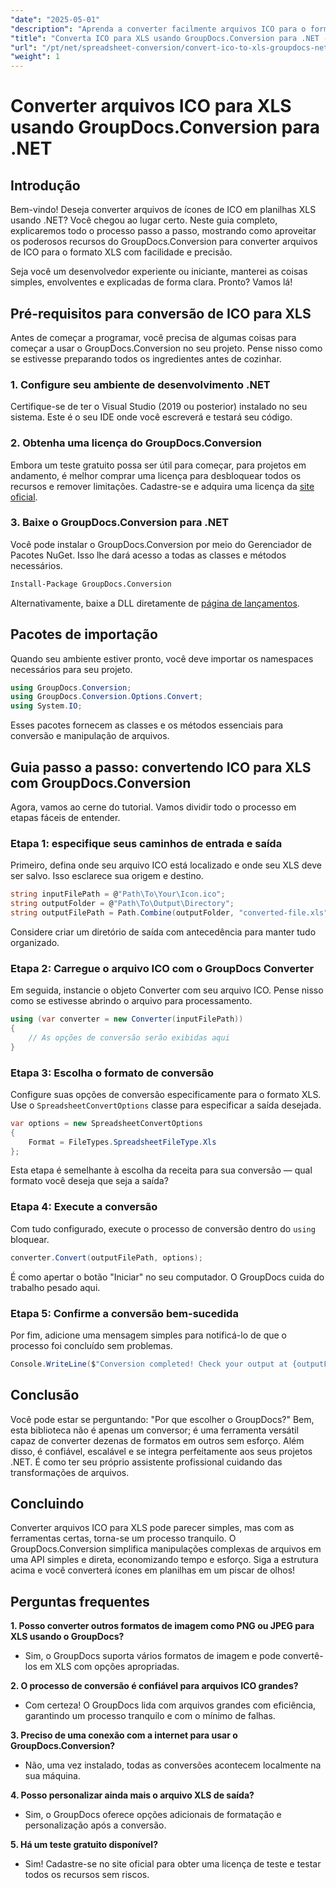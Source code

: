 ```yaml
---
"date": "2025-05-01"
"description": "Aprenda a converter facilmente arquivos ICO para o formato XLS usando o GroupDocs.Conversion para .NET. Siga este guia passo a passo para uma conversão de arquivos perfeita em seus projetos em C#."
"title": "Converta ICO para XLS usando GroupDocs.Conversion para .NET - Um guia passo a passo"
"url": "/pt/net/spreadsheet-conversion/convert-ico-to-xls-groupdocs-net/"
"weight": 1
---
```


# Converter arquivos ICO para XLS usando GroupDocs.Conversion para .NET

## Introdução

Bem-vindo! Deseja converter arquivos de ícones de ICO em planilhas XLS usando .NET? Você chegou ao lugar certo. Neste guia completo, explicaremos todo o processo passo a passo, mostrando como aproveitar os poderosos recursos do GroupDocs.Conversion para converter arquivos de ICO para o formato XLS com facilidade e precisão.

Seja você um desenvolvedor experiente ou iniciante, manterei as coisas simples, envolventes e explicadas de forma clara. Pronto? Vamos lá!


## Pré-requisitos para conversão de ICO para XLS

Antes de começar a programar, você precisa de algumas coisas para começar a usar o GroupDocs.Conversion no seu projeto. Pense nisso como se estivesse preparando todos os ingredientes antes de cozinhar.

### 1. Configure seu ambiente de desenvolvimento .NET

Certifique-se de ter o Visual Studio (2019 ou posterior) instalado no seu sistema. Este é o seu IDE onde você escreverá e testará seu código.

### 2. Obtenha uma licença do GroupDocs.Conversion

Embora um teste gratuito possa ser útil para começar, para projetos em andamento, é melhor comprar uma licença para desbloquear todos os recursos e remover limitações. Cadastre-se e adquira uma licença da [site oficial](https://purchase.groupdocs.com/buy).

### 3. Baixe o GroupDocs.Conversion para .NET

Você pode instalar o GroupDocs.Conversion por meio do Gerenciador de Pacotes NuGet. Isso lhe dará acesso a todas as classes e métodos necessários. 

```bash
Install-Package GroupDocs.Conversion
```
Alternativamente, baixe a DLL diretamente de [página de lançamentos](https://releases.groupdocs.com/conversion/net/).


## Pacotes de importação

Quando seu ambiente estiver pronto, você deve importar os namespaces necessários para seu projeto.

```csharp
using GroupDocs.Conversion;
using GroupDocs.Conversion.Options.Convert;
using System.IO;
```

Esses pacotes fornecem as classes e os métodos essenciais para conversão e manipulação de arquivos.


## Guia passo a passo: convertendo ICO para XLS com GroupDocs.Conversion

Agora, vamos ao cerne do tutorial. Vamos dividir todo o processo em etapas fáceis de entender.

### Etapa 1: especifique seus caminhos de entrada e saída

Primeiro, defina onde seu arquivo ICO está localizado e onde seu XLS deve ser salvo. Isso esclarece sua origem e destino.

```csharp
string inputFilePath = @"Path\To\Your\Icon.ico";
string outputFolder = @"Path\To\Output\Directory";
string outputFilePath = Path.Combine(outputFolder, "converted-file.xls");
```

Considere criar um diretório de saída com antecedência para manter tudo organizado.

### Etapa 2: Carregue o arquivo ICO com o GroupDocs Converter

Em seguida, instancie o objeto Converter com seu arquivo ICO. Pense nisso como se estivesse abrindo o arquivo para processamento.

```csharp
using (var converter = new Converter(inputFilePath))
{
    // As opções de conversão serão exibidas aqui
}
```

### Etapa 3: Escolha o formato de conversão

Configure suas opções de conversão especificamente para o formato XLS. Use o `SpreadsheetConvertOptions` classe para especificar a saída desejada.

```csharp
var options = new SpreadsheetConvertOptions 
{ 
    Format = FileTypes.SpreadsheetFileType.Xls 
};
```

Esta etapa é semelhante à escolha da receita para sua conversão — qual formato você deseja que seja a saída?

### Etapa 4: Execute a conversão

Com tudo configurado, execute o processo de conversão dentro do `using` bloquear.

```csharp
converter.Convert(outputFilePath, options);
```

É como apertar o botão "Iniciar" no seu computador. O GroupDocs cuida do trabalho pesado aqui.

### Etapa 5: Confirme a conversão bem-sucedida

Por fim, adicione uma mensagem simples para notificá-lo de que o processo foi concluído sem problemas.

```csharp
Console.WriteLine($"Conversion completed! Check your output at {outputFolder}");
```

## Conclusão

Você pode estar se perguntando: "Por que escolher o GroupDocs?" Bem, esta biblioteca não é apenas um conversor; é uma ferramenta versátil capaz de converter dezenas de formatos em outros sem esforço. Além disso, é confiável, escalável e se integra perfeitamente aos seus projetos .NET. É como ter seu próprio assistente profissional cuidando das transformações de arquivos.


## Concluindo

Converter arquivos ICO para XLS pode parecer simples, mas com as ferramentas certas, torna-se um processo tranquilo. O GroupDocs.Conversion simplifica manipulações complexas de arquivos em uma API simples e direta, economizando tempo e esforço. Siga a estrutura acima e você converterá ícones em planilhas em um piscar de olhos!


## Perguntas frequentes

**1. Posso converter outros formatos de imagem como PNG ou JPEG para XLS usando o GroupDocs?**  

- Sim, o GroupDocs suporta vários formatos de imagem e pode convertê-los em XLS com opções apropriadas.

**2. O processo de conversão é confiável para arquivos ICO grandes?**  

- Com certeza! O GroupDocs lida com arquivos grandes com eficiência, garantindo um processo tranquilo e com o mínimo de falhas.

**3. Preciso de uma conexão com a internet para usar o GroupDocs.Conversion?**  

- Não, uma vez instalado, todas as conversões acontecem localmente na sua máquina.

**4. Posso personalizar ainda mais o arquivo XLS de saída?**  

- Sim, o GroupDocs oferece opções adicionais de formatação e personalização após a conversão.

**5. Há um teste gratuito disponível?**  

- Sim! Cadastre-se no site oficial para obter uma licença de teste e testar todos os recursos sem riscos.